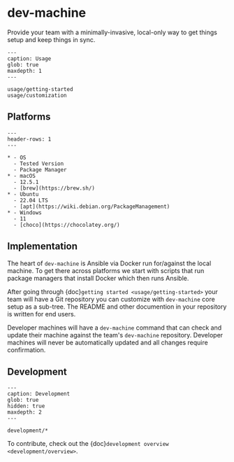# dev-machine

Provide your team with a minimally-invasive, local-only way to get things setup and keep things in sync.

```{toctree}
---
caption: Usage
glob: true
maxdepth: 1
---

usage/getting-started
usage/customization
```

## Platforms

```{list-table}
---
header-rows: 1
---

* - OS
  - Tested Version
  - Package Manager
* - macOS
  - 12.5.1
  - [brew](https://brew.sh/)
* - Ubuntu
  - 22.04 LTS
  - [apt](https://wiki.debian.org/PackageManagement)
* - Windows
  - 11
  - [choco](https://chocolatey.org/)
```

## Implementation

The heart of `dev-machine` is Ansible via Docker run for/against the local machine. To get there across platforms we start with scripts that run package managers that install Docker which then runs Ansible.

After going through {doc}`getting started <usage/getting-started>` your team will have a Git repository you can customize with `dev-machine` core setup as a sub-tree. The README and other documention in your repository is written for end users.

Developer machines will have a `dev-machine` command that can check and update their machine against the team's `dev-machine` repository. Developer machines will never be automatically updated and all changes require confirmation.

## Development

```{toctree}
---
caption: Development
glob: true
hidden: true
maxdepth: 2
---

development/*
```

To contribute, check out the {doc}`development overview <development/overview>`.
